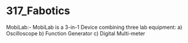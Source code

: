 # 317_Fabotics
MobiLab:- MobiLab is a 3-in-1 Device combining three lab equipment: a) Oscilloscope b) Function Generator c) Digital Multi-meter
